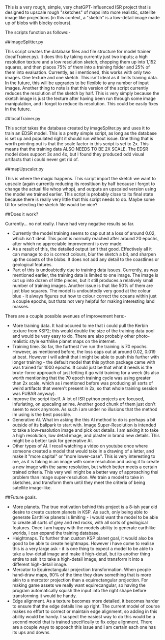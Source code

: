 This is a very rough, simple, very chatGPT-influenced ISR project that is designed to upscale rough "sketches" of maps into more realistic, satellite image like projections (in this context, a "sketch" is a low-detail image made up of blobs with blocky colours).  

The scripts function as follows:- 

##imageSplitter.py

This script creates the database files and file structure for model trainer (localTrainer.py).  It does this by taking currently just two inputs; a high resolution texture and a low resolution sketch,  chopping them up into 1,152 squares, and then places 75% of them into a training folder and 25% of them into evaluation.  Currently, as i mentioned, this works with only two images.  One texture and one sketch.  This isn't ideal as it limits traning data.  In the future, this will be upgrades to be flexible to any number of input images.  Another thing to note is that this version of the script currently reduces the resolution of the sketch by half.  This is very simply because the sketch image is just the texture after having been run through some image manipulation, and i forgot to reduce its resolution.  This could be easily fixes in the future.  

##localTrainer.py

This script takes the database created by imageSpliter.py and uses it to train an EDSR model.  This is a pretty simple script, as long as the database is set up and populated right it should run without issue.  One thing that is worth pointing out is that the scale factor in this script is set to 2x.  This means that the training data ALSO NEEDS TO BE 2X SCALE.  The EDSR model does support 3x and 4x, but I found they produced odd visual artifacts that i could never get rid of.  

##mapUpscaler.py

This is where the magic happens.  This script import the sketch we want to upscale (again currently reducing its reosltiuon by half because i forgot to change the actual file whop whop), and outputs an upscaled version using the model we trained earlier.  This script is probably close to its final state because there is really very little that this script needs to do.  Maybe some UI for selecting the sketch file would be nice?  

##Does it work?

Currently... no not really.  I have had very negative results so far.  
- Currently the model training seems to cap out at a loss of around 0.02, which isn't ideal.  This point is normally reached after around 20 epochs, after which no appreciable improvement is ever made.  
- As a result of this, the detailed output isn't that good.  Effectively all it can manage to do is correct colours, blur the sketch a bit, and sharpen up the coasts of the blobs.  It does not add any detail to the coastlines or geological features.  
- Part of this is undoubtedly due to training data issues.  Currently, as was mentioned earlier, the training data is limited to one image.  The image is cut up into dozen of little pieces, but it still produces a relatively small number of training images.  Another issue is that like 50% of them are just blue squares.  The model is undoubtedly very good at the colour blue - it always figures out how to colour correct the oceans within just a couple epochs, but thats not very helpful for making interesting land masses.  

There are a couple possible avenues of improvement here:-  
- More training data.  It had occured to me that i could pull the Kerbin texture from KSP2; this would double the size of the training data pool and would be very easy to do.  There are also probably other photo-realistic style earthlike planet maps on the internet.  
- Training time.  So far, the furthest i've run the training is 70 epochs.  However, as mentioned before, the loss caps out at around 0.02, 0.019 at best.  However i will admit that i might be able to push this further with longer training - the default model that this python package came with was trained for 1000 epochs.  It could just be that what it needs is the brute-force approach of just letting it go wild training for a week (its also worth mentioning that the 70 epoch training cycle was using greater than 2x scale, which as i mentioned before was producing all sorts of weird artifacts that weren't present in 2x, so that whole training session was FUBAR anyway).  
- Improve the script itself.  A lot of ISR python projects are focused, infuriating, on upscaling anime.  Another good chunk of them just don't seem to work anymore.  As such i am under no illusions that the method im using is the best possible.  
- Generative AI.  What im asking the this AI method to do is perhaps a bit outside of its ballpark to start with.  Image Super-Resolution is intended to take a low-resolution image and pick out details.  I am asking it to take a high resolution, low detail image, and plaster in brand new details.  This might be a better task for generative AI.  
- Other types of AI.  I recall watching a video on youtube once where someone created a model that would take in a drawing of a letter, and make it "more capital" or "more lower-case".  This is very interesting to me, as it is taking in an image with some resolution and using it to create a new image with the same resolution, but which better meets a certain trained criteria.  This very well might be a better way of approaching thsi problem than image super-resolution.  We train a model to take in sketches, and transform them until they meet the criteria of being satellite image-like.  

##Future goals.  
- More planets.  The true motivation behind this project is a 8-ish year old desire to create custom planets in KSP.  As such, only being able to generate Earthlike planets is limiting - i would want the model to be able to create all sorts of grey and red rocks, with all sorts of geological features.  Once i am happy with the models ability to generate earthlike worlds, i can expand the training database.  
- Heightmaps.  To further than custom KSP planet goal, it would also be good to be able to create heightmaps.  However i have come to realise this is a very large ask - it is one thing to expect a model to be able to take a low-detail image and make it high-detail, but its another thing entire to ask it to take a high-detail image, and transform it into a different high-detail image.  
- Mercator to Equirectangular projection transformation.  When people hand-draw maps, 90% of the time they draw something that is more akin to a mercator projection than a equirectangular projection.  For making game assets we really want equirecangular, so having the program automatically squish the input into the right shape before transforming it would be handy.  
- Edge alignment.  As a texture becomes more detailed, it becomes harder to ensure that the edge details line up right.  The current model of course makes no effort to correct or maintain edge alignment, so adding in this ability would be handy.  I suspect the easiest way to do this would be a second model that is trained specifically to fix edge alignment.  There are a couple ways to appoach this issue and i am certain each one has its ups and downs.  

